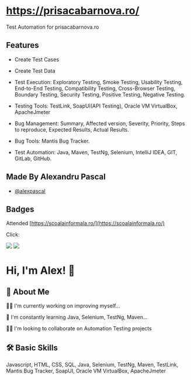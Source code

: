 # https://prisacabarnova.ro/

Test Automation for prisacabarnova.ro


## Features

- Create Test Cases
- Create Test Data
- Test Execution: Exploratory Testing, Smoke Testing, Usability Testing, End-to-End Testing, Compatibility Testing, Cross-Browser Testing, Boundary Testing, Security Testing, Positive Testing, Negative Testing.
- Testing Tools: TestLink, SoapUI(API Testing), Oracle VM VirtualBox, ApacheJmeter
- Bug Management: Summary, Affected version, Severity, Priority, Steps to reproduce, Expected Results, Actual Results.
- Bug Tools: Mantis Bug Tracker.

- Test Automation: Java, Maven, TestNg, Selenium, IntelliJ IDEA, GIT, GitLab, GitHub.

## Made By Alexandru Pascal

- [@alexpascal](https://www.github.com/PAlexuv)


## Badges
Attended [https://scoalainformala.ro/](https://scoalainformala.ro/)

Click:

[![](https://i.ibb.co/1rFvDbN/aut.png)](https://erp.scoalainformala.ro/store/diplomas/701d97f85aaf9e0efa0c71ef78ccb45e6f870f4d/Certificate.pdf)
[![](https://i.ibb.co/SXcXZXD/man.png)](https://erp.scoalainformala.ro/store/diplomas/548ccc1fb55b54e51be6cac590883b4b12c26f5b/Certificate.pdf)



# Hi, I'm Alex! 👋


## 🚀 About Me
👩‍💻 I'm currently working on improving myself...

🧠 I'm constantly learning Java, Selenium, TestNg, Maven...

👯‍♀️ I'm looking to collaborate on Automation Testing projects


## 🛠 Basic Skills
Javascript, HTML, CSS, SQL, Java, Selenium, TestNg, Maven, TestLink, Mantis Bug Tracker, SoapUI, Oracle VM VirtualBox, ApacheJmeter